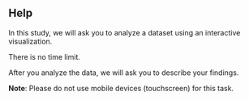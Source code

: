 ## Help

In this study, we will ask you to analyze a dataset using an interactive visualization.

There is no time limit.

After you analyze the data, we will ask you to describe your findings.

**Note**:
Please do not use mobile devices (touchscreen) for this task.